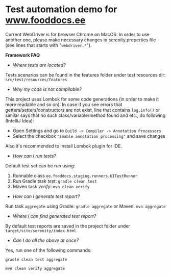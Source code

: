 # Test automation demo for www.fooddocs.ee
Current WebDriver is for browser Chrome on MacOS. In order to use another one, please make necessary changes 
in serenity.properties file (see lines that starts with "`webdriver.*`").

**Framework FAQ**

* *Where tests are located?*

Tests scenarios can be found in the features folder under test resources dir:
`src/test/resources/features`

* *Why my code is not compilable?*

This project uses Lombok for some code generations (in order to make it more readable and so on).
In case if you see errors that getters/setters/constructors are not exist, line that contains `log.info()` 
or similar says that no such class/variable/method found and etc., do following (IntelliJ Idea):

- Open Settings and go to `Build -> Compiler -> Annotation Processors`
- Select the checkbox `"Enable annotation processing"` and save changes

Also it's recommended to install Lombok plugin for IDE. 


* *How can I run tests?*

Default test set can be run using:
 1) Runnable class `ee.fooddocs.staging.runners.UITestRunner`
 2) Run Gradle task *test*: `gradle clean test`
 2) Maven task *verify*: `mvn clean verify`
 
* *How can I generate test report?*

Run task `aggregate` using Gradle: `gradle aggregate` or Maven: `mvn aggregate`

* *Where I can find generated test report?*

By default test reports are saved in the project folder under `target/site/serenity/index.html`

* *Can I do all the above at once?*

Yes, run one of the following commands:

`gradle clean test aggregate`

`mvn clean verify aggregate `

